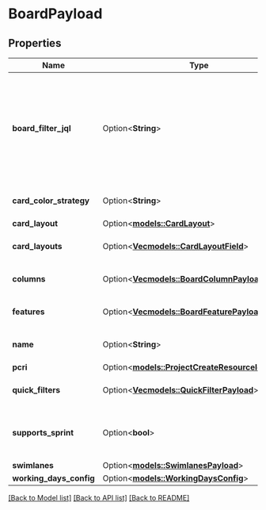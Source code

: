 # BoardPayload

## Properties

Name | Type | Description | Notes
------------ | ------------- | ------------- | -------------
**board_filter_jql** | Option<**String**> | Takes in a JQL string to create a new filter. If no value is provided, it'll default to a JQL filter for the project creating | [optional]
**card_color_strategy** | Option<**String**> | Card color settings of the board | [optional]
**card_layout** | Option<[**models::CardLayout**](CardLayout.md)> |  | [optional]
**card_layouts** | Option<[**Vec<models::CardLayoutField>**](CardLayoutField.md)> | Card layout settings of the board | [optional]
**columns** | Option<[**Vec<models::BoardColumnPayload>**](BoardColumnPayload.md)> | The columns of the board | [optional]
**features** | Option<[**Vec<models::BoardFeaturePayload>**](BoardFeaturePayload.md)> | Feature settings for the board | [optional]
**name** | Option<**String**> | The name of the board | [optional]
**pcri** | Option<[**models::ProjectCreateResourceIdentifier**](ProjectCreateResourceIdentifier.md)> |  | [optional]
**quick_filters** | Option<[**Vec<models::QuickFilterPayload>**](QuickFilterPayload.md)> | The quick filters for the board. | [optional]
**supports_sprint** | Option<**bool**> | Whether sprints are supported on the board | [optional][default to true]
**swimlanes** | Option<[**models::SwimlanesPayload**](SwimlanesPayload.md)> |  | [optional]
**working_days_config** | Option<[**models::WorkingDaysConfig**](WorkingDaysConfig.md)> |  | [optional]

[[Back to Model list]](../README.md#documentation-for-models) [[Back to API list]](../README.md#documentation-for-api-endpoints) [[Back to README]](../README.md)


